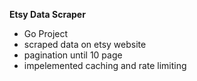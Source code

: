 **Etsy Data Scraper**
- Go Project
- scraped data on etsy website
- pagination until 10 page
- impelemented caching and rate limiting
